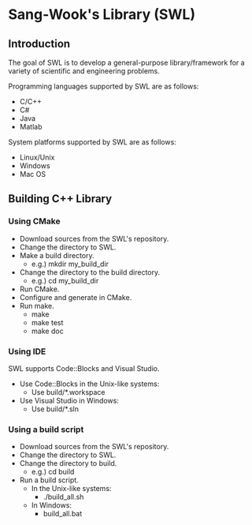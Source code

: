 # Sang-Wook's Library (SWL)

## Introduction

The goal of SWL is to develop a general-purpose library/framework for a variety of scientific and engineering problems.

Programming languages supported by SWL are as follows:
* C/C++
* C#
* Java
* Matlab

System platforms supported by SWL are as follows:
* Linux/Unix
* Windows
* Mac OS

## Building C++ Library

### Using CMake
* Download sources from the SWL's repository. 
* Change the directory to SWL. 
* Make a build directory. 
	* e.g.) mkdir my_build_dir 
* Change the directory to the build directory. 
	* e.g.) cd my_build_dir 
* Run CMake. 
* Configure and generate in CMake. 
* Run make. 
	* make 
	* make test 
	* make doc 

### Using IDE
SWL supports Code::Blocks and Visual Studio.
* Use Code::Blocks in the Unix-like systems:
	* Use build/*.workspace
* Use Visual Studio in Windows:
	* Use build/*.sln

### Using a build script
* Download sources from the SWL's repository. 
* Change the directory to SWL. 
* Change the directory to build. 
	* e.g.) cd build 
* Run a build script. 
	* In the Unix-like systems: 
		* ./build_all.sh 
	* In Windows: 
		* build_all.bat 
